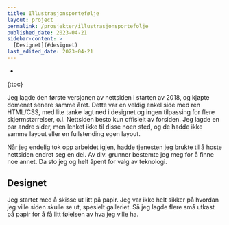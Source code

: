 ```yaml
---
title: Illustrasjonsportefølje
layout: project
permalink: /prosjekter/illustrasjonsportefolje
published_date: 2023-04-21
sidebar-content: >
  [Designet](#designet)
last_edited_date: 2023-04-21
---
```


* 
{:toc}

Jeg lagde den første versjonen av nettsiden i starten av 2018, og kjøpte domenet senere samme året. Dette var en veldig enkel side med ren HTML/CSS, med lite tanke lagt ned i designet og ingen tilpassing for flere skjermstørrelser, o.l. Nettsiden besto kun offisielt av forsiden. Jeg lagde en par andre sider, men lenket ikke til disse noen sted, og de hadde ikke samme layout eller en fullstending egen layout. 

Når jeg endelig tok opp arbeidet igjen, hadde tjenesten jeg brukte til å hoste nettsiden endret seg en del. Av div. grunner bestemte jeg meg for å finne noe annet. Da sto jeg og helt åpent for valg av teknologi. 

## Designet

Jeg startet med å skisse ut litt på papir. Jeg var ikke helt sikker på hvordan jeg ville siden skulle se ut, spesielt galleriet. Så jeg lagde flere små utkast på papir for å få litt følelsen av hva jeg ville ha. 
